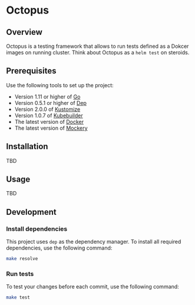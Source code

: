 # Octopus

## Overview

Octopus is a testing framework that allows to run tests defined as a Dokcer images on running cluster.
Think about Octopus as a `helm test` on steroids.

## Prerequisites

Use the following tools to set up the project:

* Version 1.11 or higher of [Go](https://golang.org/dl/)
* Version 0.5.1 or higher of [Dep](https://github.com/golang/dep)
* Version 2.0.0 of [Kustomize](https://github.com/kubernetes-sigs/kustomize)
* Version 1.0.7 of [Kubebuilder](https://github.com/kubernetes-sigs/kubebuilder)
* The latest version of [Docker](https://www.docker.com/)
* The latest version of [Mockery](https://github.com/vektra/mockery) 

## Installation

TBD

## Usage

TBD 

## Development

### Install dependencies

This project uses `dep` as the dependency manager. To install all required dependencies, use the following command:
```bash
make resolve
```

### Run tests

To test your changes before each commit, use the following command:

```bash
make test
```